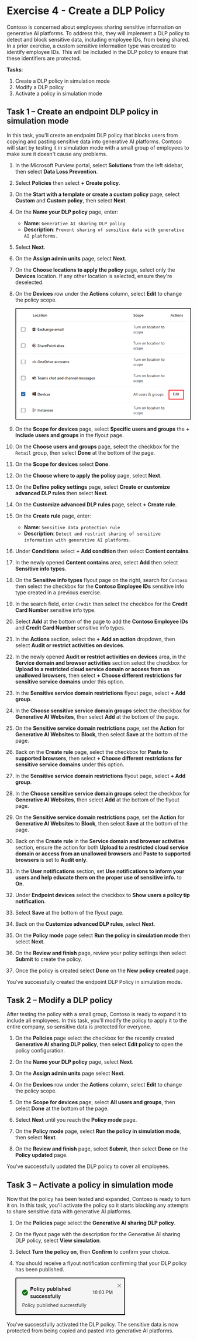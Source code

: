 # Exercise 4 - Create a DLP Policy

Contoso is concerned about employees sharing sensitive information on generative AI platforms. To address this, they will implement a DLP policy to detect and block sensitive data, including employee IDs, from being shared. In a prior exercise, a custom sensitive information type was created to identify employee IDs. This will be included in the DLP policy to ensure that these identifiers are protected.

**Tasks**:

1. Create a DLP policy in simulation mode
1. Modify a DLP policy
1. Activate a policy in simulation mode

## Task 1 – Create an endpoint DLP policy in simulation mode

In this task, you'll create an endpoint DLP policy that blocks users from copying and pasting sensitive data into generative AI platforms. Contoso will start by testing it in simulation mode with a small group of employees to make sure it doesn't cause any problems.

1. In the Microsoft Purview portal, select **Solutions** from the left sidebar, then select **Data Loss Prevention**.

1. Select **Policies** then select **+ Create policy**.

1. On the **Start with a template or create a custom policy** page, select **Custom** and **Custom policy**, then select **Next**.

1. On the **Name your DLP policy** page, enter:

    - **Name**: `Generative AI sharing DLP policy`
    - **Description**: `Prevent sharing of sensitive data with generative AI platforms.`

1. Select **Next**.

1. On the **Assign admin units** page, select **Next**.

1. On the **Choose locations to apply the policy** page, select only the **Devices** location. If any other location is selected, ensure they're deselected.

1. On the **Devices** row under the **Actions** column, select **Edit** to change the policy scope.

   ![Screenshot showing where to modify the policy scope when creating a DLP policy.](../Media/dlp-change-policy-scope.png)

1. On the **Scope for devices** page, select **Specific users and groups** the **+ Include users and groups** in the flyout page.

1. On the **Choose users and groups** page, select the checkbox for the `Retail` group, then select **Done** at the bottom of the page.

1. On the **Scope for devices** select **Done**.

1. On the **Choose where to apply the policy** page, select **Next**.

1. On the **Define policy settings** page, select **Create or customize advanced DLP rules** then select **Next**.

1. On the **Customize advanced DLP rules** page, select **+ Create rule**.

1. On the **Create rule** page, enter:

    - **Name**: `Sensitive data protection rule`
    - **Description**: `Detect and restrict sharing of sensitive information with generative AI platforms.`

1. Under **Conditions** select **+ Add condition** then select **Content contains**.

1. In the newly opened **Content contains** area, select **Add** then select **Sensitive info types**.

1. On the **Sensitive info types** flyout page on the right, search for `Contoso` then select the checkbox for the **Contoso Employee IDs** sensitive info type created in a previous exercise.

1. In the search field, enter `Credit` then select the checkbox for the **Credit Card Number** sensitive info type.

1. Select **Add** at the bottom of the page to add the **Contoso Employee IDs** and **Credit Card Number** sensitive info types.

1. In the **Actions** section, select the **+ Add an action** dropdown, then select **Audit or restrict activities on devices**.

1. In the newly opened **Audit or restrict activities on devices** area, in the **Service domain and browser activities** section select the checkbox for **Upload to a restricted cloud service domain or access from an unallowed browsers**, then select **+ Choose different restrictions for sensitive service domains** under this option.

1. In the **Sensitive service domain restrictions** flyout page, select **+ Add group**.

1. In the **Choose sensitive service domain groups** select the checkbox for **Generative AI Websites**, then select **Add** at the bottom of the page.

1. On the **Sensitive service domain restrictions** page, set the **Action** for **Generative AI Websites** to **Block**, then select **Save** at the bottom of the page.

1. Back on the **Create rule** page, select the checkbox for **Paste to supported browsers**, then select **+ Choose different restrictions for sensitive service domains** under this option.

1. In the **Sensitive service domain restrictions** flyout page, select **+ Add group**.

1. In the **Choose sensitive service domain groups** select the checkbox for **Generative AI Websites**, then select **Add** at the bottom of the flyout page.

1. On the **Sensitive service domain restrictions** page, set the **Action** for **Generative AI Websites** to **Block**, then select **Save** at the bottom of the page.

1. Back on the **Create rule** in the **Service domain and browser activities** section, ensure the action for both **Upload to a restricted cloud service domain or access from an unallowed browsers** and **Paste to supported browsers** is set to **Audit only**.

1. In the **User notifications** section, set **Use notifications to inform your users and help educate them on the proper use of sensitive info.** to **On**.

1. Under **Endpoint devices** select the checkbox to **Show users a policy tip notification**.

1. Select **Save** at the bottom of the flyout page.

1. Back on the **Customize advanced DLP rules**, select **Next**.

1. On the **Policy mode** page select **Run the policy in simulation mode** then select **Next**.

1. On the **Review and finish** page, review your policy settings then select **Submit** to create the policy.

1. Once the policy is created select **Done** on the **New policy created** page.

You've successfully created the endpoint DLP Policy in simulation mode.

## Task 2 – Modify a DLP policy

After testing the policy with a small group, Contoso is ready to expand it to include all employees. In this task, you'll modify the policy to apply it to the entire company, so sensitive data is protected for everyone.

1. On the **Policies** page select the checkbox for the recently created **Generative AI sharing DLP policy**, then select **Edit policy** to open the policy configuration.

1. On the **Name your DLP policy** page, select **Next**.

1. On the **Assign admin units** page select **Next**.

1. On the **Devices** row under the **Actions** column, select **Edit** to change the policy scope.

1. On the **Scope for devices** page, select **All users and groups**, then select **Done** at the bottom of the page.

1. Select **Next** until you reach the **Policy mode** page.

1. On the **Policy mode** page, select **Run the policy in simulation mode**, then select **Next**.

1. On the **Review and finish** page, select **Submit**, then select **Done** on the **Policy updated** page.

You've successfully updated the DLP policy to cover all employees.

## Task 3 – Activate a policy in simulation mode

Now that the policy has been tested and expanded, Contoso is ready to turn it on. In this task, you'll activate the policy so it starts blocking any attempts to share sensitive data with generative AI platforms.

1. On the  **Policies** page select the **Generative AI sharing DLP policy**.

1. On the flyout page with the description for the Generative AI sharing DLP policy, select **View simulation**.

1. Select **Turn the policy on**, then **Confirm** to confirm your choice.

1. You should receive a flyout notification confirming that your DLP policy has been published.

   ![Screenshot showing the policy published successfully notification.](../Media/policy-updated-simulation-mode.png)

You've successfully activated the DLP policy. The sensitive data is now protected from being copied and pasted into generative AI platforms.
